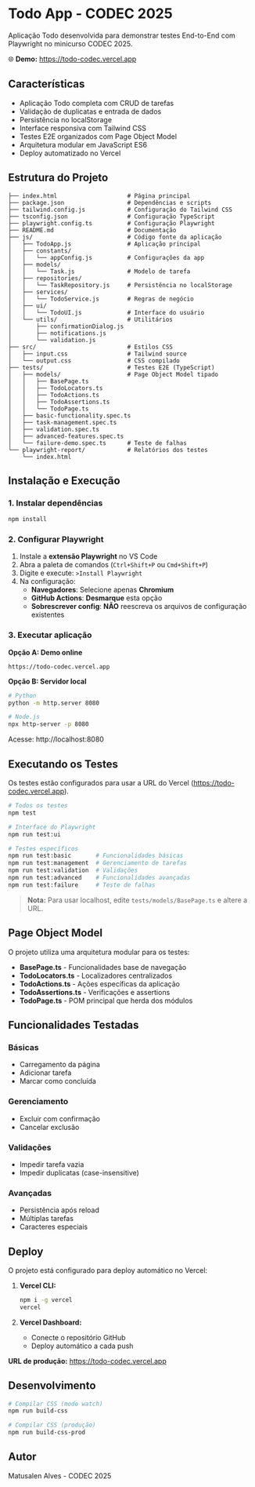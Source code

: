 # Todo App - CODEC 2025

Aplicação Todo desenvolvida para demonstrar testes End-to-End com Playwright no minicurso CODEC 2025.

🌐 **Demo:** https://todo-codec.vercel.app

## Características

- Aplicação Todo completa com CRUD de tarefas
- Validação de duplicatas e entrada de dados
- Persistência no localStorage
- Interface responsiva com Tailwind CSS
- Testes E2E organizados com Page Object Model
- Arquitetura modular em JavaScript ES6
- Deploy automatizado no Vercel

## Estrutura do Projeto

```
├── index.html                    # Página principal
├── package.json                  # Dependências e scripts
├── tailwind.config.js            # Configuração do Tailwind CSS
├── tsconfig.json                 # Configuração TypeScript
├── playwright.config.ts          # Configuração Playwright
├── README.md                     # Documentação
├── js/                           # Código fonte da aplicação
│   ├── TodoApp.js                # Aplicação principal
│   ├── constants/
│   │   └── appConfig.js          # Configurações da app
│   ├── models/
│   │   └── Task.js               # Modelo de tarefa
│   ├── repositories/
│   │   └── TaskRepository.js     # Persistência no localStorage
│   ├── services/
│   │   └── TodoService.js        # Regras de negócio
│   ├── ui/
│   │   └── TodoUI.js             # Interface do usuário
│   └── utils/                    # Utilitários
│       ├── confirmationDialog.js
│       ├── notifications.js
│       └── validation.js
├── src/                          # Estilos CSS
│   ├── input.css                 # Tailwind source
│   └── output.css                # CSS compilado
├── tests/                        # Testes E2E (TypeScript)
│   ├── models/                   # Page Object Model tipado
│   │   ├── BasePage.ts
│   │   ├── TodoLocators.ts
│   │   ├── TodoActions.ts
│   │   ├── TodoAssertions.ts
│   │   └── TodoPage.ts
│   ├── basic-functionality.spec.ts
│   ├── task-management.spec.ts
│   ├── validation.spec.ts
│   ├── advanced-features.spec.ts
│   └── failure-demo.spec.ts      # Teste de falhas
└── playwright-report/            # Relatórios dos testes
    └── index.html
```

## Instalação e Execução

### 1. Instalar dependências
```bash
npm install
```

### 2. Configurar Playwright
1. Instale a **extensão Playwright** no VS Code
2. Abra a paleta de comandos (`Ctrl+Shift+P` ou `Cmd+Shift+P`)
3. Digite e execute: `>Install Playwright`
4. Na configuração:
   - **Navegadores**: Selecione apenas **Chromium**
   - **GitHub Actions**: **Desmarque** esta opção
   - **Sobrescrever config**: **NÃO** reescreva os arquivos de configuração existentes

### 3. Executar aplicação

**Opção A: Demo online**
```
https://todo-codec.vercel.app
```

**Opção B: Servidor local**
```bash
# Python
python -m http.server 8080

# Node.js
npx http-server -p 8080
```

Acesse: http://localhost:8080

## Executando os Testes

Os testes estão configurados para usar a URL do Vercel (https://todo-codec.vercel.app).

```bash
# Todos os testes
npm test

# Interface do Playwright
npm run test:ui

# Testes específicos
npm run test:basic       # Funcionalidades básicas
npm run test:management  # Gerenciamento de tarefas
npm run test:validation  # Validações
npm run test:advanced    # Funcionalidades avançadas
npm run test:failure     # Teste de falhas
```

> **Nota:** Para usar localhost, edite `tests/models/BasePage.ts` e altere a URL.

## Page Object Model

O projeto utiliza uma arquitetura modular para os testes:

- **BasePage.ts** - Funcionalidades base de navegação
- **TodoLocators.ts** - Localizadores centralizados
- **TodoActions.ts** - Ações específicas da aplicação
- **TodoAssertions.ts** - Verificações e assertions
- **TodoPage.ts** - POM principal que herda dos módulos

## Funcionalidades Testadas

### Básicas
- Carregamento da página
- Adicionar tarefa
- Marcar como concluída

### Gerenciamento
- Excluir com confirmação
- Cancelar exclusão

### Validações
- Impedir tarefa vazia
- Impedir duplicatas (case-insensitive)

### Avançadas
- Persistência após reload
- Múltiplas tarefas
- Caracteres especiais

## Deploy

O projeto está configurado para deploy automático no Vercel:

1. **Vercel CLI:**
   ```bash
   npm i -g vercel
   vercel
   ```

2. **Vercel Dashboard:**
   - Conecte o repositório GitHub
   - Deploy automático a cada push

**URL de produção:** https://todo-codec.vercel.app

## Desenvolvimento

```bash
# Compilar CSS (modo watch)
npm run build-css

# Compilar CSS (produção)
npm run build-css-prod
```

## Autor

Matusalen Alves - CODEC 2025
